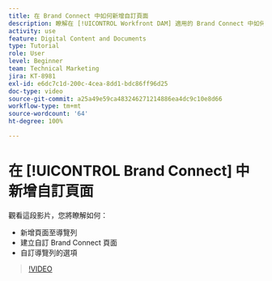 ```yaml
---
title: 在 Brand Connect 中如何新增自訂頁面
description: 瞭解在 [!UICONTROL Workfront DAM] 適用的 Brand Connect 中如何新增頁面至導覽列、建立自訂頁面以及自訂導覽列的選項。
activity: use
feature: Digital Content and Documents
type: Tutorial
role: User
level: Beginner
team: Technical Marketing
jira: KT-8981
exl-id: e6dc7c1d-200c-4cea-8dd1-bdc86ff96d25
doc-type: video
source-git-commit: a25a49e59ca483246271214886ea4dc9c10e8d66
workflow-type: tm+mt
source-wordcount: '64'
ht-degree: 100%

---
```


# 在 [!UICONTROL Brand Connect] 中新增自訂頁面

觀看這段影片，您將瞭解如何：

* 新增頁面至導覽列
* 建立自訂 Brand Connect 頁面
* 自訂導覽列的選項

>[!VIDEO](https://video.tv.adobe.com/v/335243/?quality=12&learn=on)
